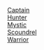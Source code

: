 [Captain](https://skroxiousdm.github.io/SkroxiousDM/3.%20Classes/Captain)<br/>
[Hunter](https://skroxiousdm.github.io/SkroxiousDM/3.%20Classes/Hunter)<br/>
[Mystic](https://skroxiousdm.github.io/SkroxiousDM/3.%20Classes/Mystic)<br/>
[Scoundrel](https://skroxiousdm.github.io/SkroxiousDM/3.%20Classes/Scoundrel)<br/>
[Warrior](https://skroxiousdm.github.io/SkroxiousDM/3.%20Classes/Warrior)<br/>
